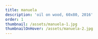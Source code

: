 ```yaml
---
title: manuela
description: 'oil on wood, 60x80, 2016'
order: 1
thumbnail: /assets/manuela-1.jpg
thumbnailOnHover: /assets/manuela-2.jpg
---
```


